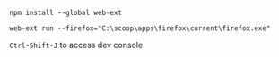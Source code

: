 `npm install --global web-ext`

`web-ext run --firefox="C:\scoop\apps\firefox\current\firefox.exe"`

`Ctrl-Shift-J` to access dev console